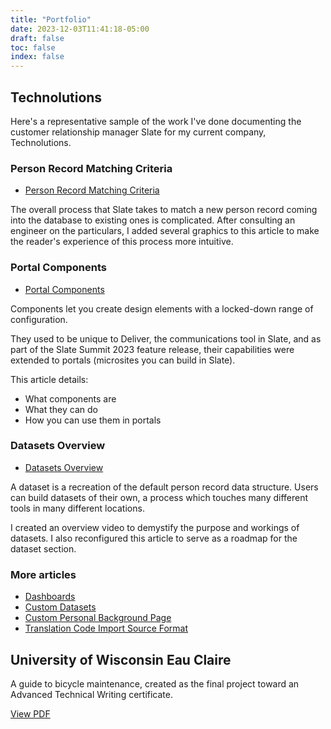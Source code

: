 ```yaml
---
title: "Portfolio"
date: 2023-12-03T11:41:18-05:00
draft: false
toc: false
index: false
---
```


## Technolutions

Here's a representative sample of the work I've done documenting the customer relationship manager Slate for my current company, Technolutions. 

### Person Record Matching Criteria

- [Person Record Matching Criteria](https://knowledge.technolutions.net/docs/matching-criteria-for-person-records)

The overall process that Slate takes to match a new person record coming into the database to existing ones is complicated. After consulting an engineer on the particulars, I added several graphics to this article to make the reader's experience of this process more intuitive. 

### Portal Components

- [Portal Components](https://knowledge.technolutions.com/hc/en-us/articles/16516391511579)

Components let you create design elements with a locked-down range of configuration. 

They used to be unique to Deliver, the communications tool in Slate, and as part of the Slate Summit 2023 feature release, their capabilities were extended to portals (microsites you can build in Slate). 

This article details:

- What components are
- What they can do
- How you can use them in portals


### Datasets Overview

- [Datasets Overview](https://knowledge.technolutions.net/v1/docs/en/datasets-overview)

A dataset is a recreation of the default person record data structure. Users can build datasets of their own, a process which touches many different tools in many different locations.

I created an overview video to demystify the purpose and workings of datasets. I also reconfigured this article to serve as a roadmap for the dataset section. 

### More articles

- [Dashboards](https://knowledge.technolutions.com/hc/en-us/articles/360032819152)
- [Custom Datasets](https://knowledge.technolutions.com/hc/en-us/articles/360033050652-Creating-a-Custom-Dataset)
- [Custom Personal Background Page](https://knowledge.technolutions.com/hc/en-us/articles/4709679781275) 
- [Translation Code Import Source Format](https://knowledge.technolutions.com/hc/en-us/articles/360032920032)

## University of Wisconsin Eau Claire 

A guide to bicycle maintenance, created as the final project toward an Advanced Technical Writing certificate. 

[View PDF](/UWEC-bicycle-doc.pdf)
